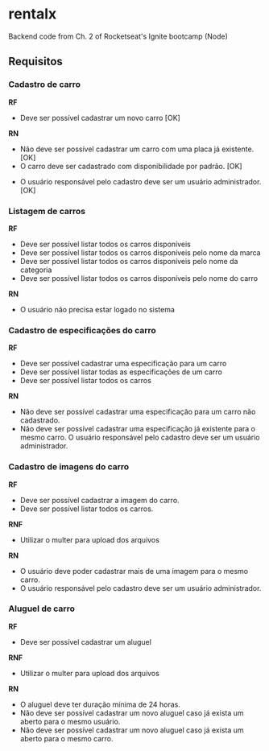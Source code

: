 # rentalx
Backend code from Ch. 2 of Rocketseat's Ignite bootcamp (Node)

## Requisitos
### Cadastro de carro
**RF**
  - Deve ser possível cadastrar um novo carro [OK]
  <!-- - Deve ser possível listar todas as categorias -->

**RN**
  - Não deve ser possível cadastrar um carro com uma placa já existente. [OK]
  - O carro deve ser cadastrado com disponibilidade por padrão. [OK]
  <!-- - Não deve ser possível alterar a placa de um carro já cadastrado. -->
  - O usuário responsável pelo cadastro deve ser um usuário administrador. [OK]

### Listagem de carros
**RF**
  - Deve ser possível listar todos os carros disponíveis
  - Deve ser possível listar todos os carros disponíveis pelo nome da marca
  - Deve ser possível listar todos os carros disponíveis pelo nome da categoria
  - Deve ser possível listar todos os carros disponíveis pelo nome do carro

**RN**
  - O usuário não precisa estar logado no sistema

### Cadastro de especificações do carro
**RF**
  - Deve ser possível cadastrar uma especificação para um carro
  - Deve ser possível listar todas as especificações de um carro
  - Deve ser possível listar todos os carros

**RN**
  - Não deve ser possível cadastrar uma especificação para um carro não cadastrado.
  - Não deve ser possível cadastrar uma especificação já existente para o mesmo carro.
  O usuário responsável pelo cadastro deve ser um usuário administrador.

### Cadastro de imagens do carro
**RF**
  - Deve ser possível cadastrar a imagem do carro.
  - Deve ser possível listar todos os carros.

**RNF**
  - Utilizar o multer para upload dos arquivos

**RN**
  - O usuário deve poder cadastrar mais de uma imagem para o mesmo carro.
  - O usuário responsável pelo cadastro deve ser um usuário administrador.

### Aluguel de carro
**RF**
  - Deve ser possível cadastrar um aluguel

**RNF**
  - Utilizar o multer para upload dos arquivos

**RN**
  - O aluguel deve ter duração mínima de 24 horas.
  - Não deve ser possível cadastrar um novo aluguel caso já exista um aberto para o mesmo usuário.
  - Não deve ser possível cadastrar um novo aluguel caso já exista um aberto para o mesmo carro.
